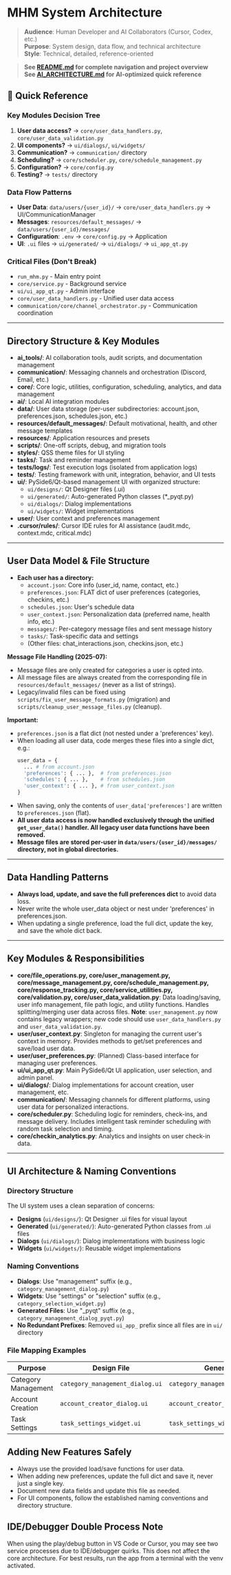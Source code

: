 # MHM System Architecture

> **Audience**: Human Developer and AI Collaborators (Cursor, Codex, etc.)   
> **Purpose**: System design, data flow, and technical architecture  
> **Style**: Technical, detailed, reference-oriented

> **See [README.md](README.md) for complete navigation and project overview**  
> **See [AI_ARCHITECTURE.md](AI_ARCHITECTURE.md) for AI-optimized quick reference**

## 🚀 Quick Reference

### **Key Modules Decision Tree**
1. **User data access?** → `core/user_data_handlers.py`, `core/user_data_validation.py`
2. **UI components?** → `ui/dialogs/`, `ui/widgets/`
3. **Communication?** → `communication/` directory
4. **Scheduling?** → `core/scheduler.py`, `core/schedule_management.py`
5. **Configuration?** → `core/config.py`
6. **Testing?** → `tests/` directory

### **Data Flow Patterns**
- **User Data**: `data/users/{user_id}/` → `core/user_data_handlers.py` → UI/CommunicationManager
- **Messages**: `resources/default_messages/` → `data/users/{user_id}/messages/`
- **Configuration**: `.env` → `core/config.py` → Application
- **UI**: `.ui` files → `ui/generated/` → `ui/dialogs/` → `ui_app_qt.py`

### **Critical Files (Don't Break)**
- `run_mhm.py` - Main entry point
- `core/service.py` - Background service
- `ui/ui_app_qt.py` - Admin interface
- `core/user_data_handlers.py` - Unified user data access
- `communication/core/channel_orchestrator.py` - Communication coordination

---

## Directory Structure & Key Modules

- **ai_tools/**: AI collaboration tools, audit scripts, and documentation management
- **communication/**: Messaging channels and orchestration (Discord, Email, etc.)
- **core/**: Core logic, utilities, configuration, scheduling, analytics, and data management
- **ai/**: Local AI integration modules
- **data/**: User data storage (per-user subdirectories: account.json, preferences.json, schedules.json, etc.)
- **resources/default_messages/**: Default motivational, health, and other message templates
- **resources/**: Application resources and presets
- **scripts/**: One-off scripts, debug, and migration tools
- **styles/**: QSS theme files for UI styling
- **tasks/**: Task and reminder management
- **tests/logs/**: Test execution logs (isolated from application logs)
- **tests/**: Testing framework with unit, integration, behavior, and UI tests
- **ui/**: PySide6/Qt-based management UI with organized structure:
  - `ui/designs/`: Qt Designer files (.ui)
  - `ui/generated/`: Auto-generated Python classes (*_pyqt.py)
  - `ui/dialogs/`: Dialog implementations
  - `ui/widgets/`: Widget implementations
- **user/**: User context and preferences management
- **.cursor/rules/**: Cursor IDE rules for AI assistance (audit.mdc, context.mdc, critical.mdc)

---

## User Data Model & File Structure

- **Each user has a directory:**
  - `account.json`: Core info (user_id, name, contact, etc.)
  - `preferences.json`: FLAT dict of user preferences (categories, checkins, etc.)
  - `schedules.json`: User's schedule data
  - `user_context.json`: Personalization data (preferred name, health info, etc.)
  - `messages/`: Per-category message files and sent message history
  - `tasks/`: Task-specific data and settings
  - (Other files: chat_interactions.json, checkins.json, etc.)

**Message File Handling (2025-07):**
- Message files are only created for categories a user is opted into.
- All message files are always created from the corresponding file in `resources/default_messages/` (never as a list of strings).
- Legacy/invalid files can be fixed using `scripts/fix_user_message_formats.py` (migration) and `scripts/cleanup_user_message_files.py` (cleanup).

**Important:**
- `preferences.json` is a flat dict (not nested under a 'preferences' key).
- When loading all user data, code merges these files into a single dict, e.g.:
  ```python
  user_data = {
    ... # from account.json
    'preferences': { ... },  # from preferences.json
    'schedules': { ... },    # from schedules.json
    'user_context': { ... }, # from user_context.json
  }
  ```
- When saving, only the contents of `user_data['preferences']` are written to `preferences.json` (flat).
- **All user data access is now handled exclusively through the unified `get_user_data()` handler. All legacy user data functions have been removed.**
- **Message files are stored per-user in `data/users/{user_id}/messages/` directory, not in global directories.**

---

## Data Handling Patterns

- **Always load, update, and save the full preferences dict** to avoid data loss.
- Never write the whole user_data object or nest under 'preferences' in preferences.json.
- When updating a single preference, load the full dict, update the key, and save the whole dict back.

---

## Key Modules & Responsibilities

- **core/file_operations.py, core/user_management.py, core/message_management.py, core/schedule_management.py, core/response_tracking.py, core/service_utilities.py, core/validation.py, core/user_data_validation.py**: Data loading/saving, user info management, file path logic, and utility functions. Handles splitting/merging user data across files. **Note**: `user_management.py` now contains legacy wrappers; new code should use `user_data_handlers.py` and `user_data_validation.py`.
- **user/user_context.py**: Singleton for managing the current user's context in memory. Provides methods to get/set preferences and save/load user data.
- **user/user_preferences.py**: (Planned) Class-based interface for managing user preferences.
- **ui/ui_app_qt.py**: Main PySide6/Qt UI application, user selection, and admin panel.
- **ui/dialogs/**: Dialog implementations for account creation, user management, etc.
- **communication/**: Messaging channels for different platforms, using user data for personalized interactions.
- **core/scheduler.py**: Scheduling logic for reminders, check-ins, and message delivery. Includes intelligent task reminder scheduling with random task selection and timing.
- **core/checkin_analytics.py**: Analytics and insights on user check-in data.

---

## UI Architecture & Naming Conventions

### Directory Structure
The UI system uses a clean separation of concerns:
- **Designs** (`ui/designs/`): Qt Designer .ui files for visual layout
- **Generated** (`ui/generated/`): Auto-generated Python classes from .ui files
- **Dialogs** (`ui/dialogs/`): Dialog implementations with business logic
- **Widgets** (`ui/widgets/`): Reusable widget implementations

### Naming Conventions
- **Dialogs**: Use "management" suffix (e.g., `category_management_dialog.py`)
- **Widgets**: Use "settings" or "selection" suffix (e.g., `category_selection_widget.py`)
- **Generated Files**: Use "_pyqt" suffix (e.g., `category_management_dialog_pyqt.py`)
- **No Redundant Prefixes**: Removed `ui_app_` prefix since all files are in `ui/` directory

### File Mapping Examples
| Purpose | Design File | Generated File | Implementation |
|---------|-------------|----------------|----------------|
| Category Management | `category_management_dialog.ui` | `category_management_dialog_pyqt.py` | `category_management_dialog.py` |
| Account Creation | `account_creator_dialog.ui` | `account_creator_dialog_pyqt.py` | `account_creator_dialog.py` |
| Task Settings | `task_settings_widget.ui` | `task_settings_widget_pyqt.py` | `task_settings_widget.py` |

## Adding New Features Safely
- Always use the provided load/save functions for user data.
- When adding new preferences, update the full dict and save it, never just a single key.
- Document new data fields and update this file as needed.
- For UI components, follow the established naming conventions and directory structure.

## IDE/Debugger Double Process Note

When using the play/debug button in VS Code or Cursor, you may see two service processes due to IDE/debugger quirks. This does not affect the core architecture. For best results, run the app from a terminal with the venv activated.
